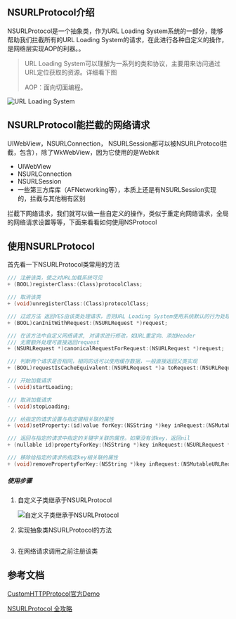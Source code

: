 ## NSURLProtocol介绍

NSURLProtocol是一个抽象类，作为URL Loading System系统的一部分，能够帮助我们拦截所有的URL Loading System的请求，在此进行各种自定义的操作，是网络层实现AOP的利器。。

> URL Loading System可以理解为一系列的类和协议，主要用来访问通过URL定位获取的资源。详细看下图
>
> AOP：面向切面编程。

![URL Loading System](https://cdn.jsdelivr.net/gh/ZpFate/ImageService@master/uPic/img_2021_04_13_10_31_50.webp "URL Loading System")

## NSURLProtocol能拦截的网络请求

UIWebView，NSURLConnection， NSURLSession都可以被NSURLProtocol拦截，包含），除了WkWebView，因为它使用的是Webkit

* UIWebView
* NSURLConnection
* NSURLSession
* 一些第三方库库（AFNetworking等），本质上还是有NSURLSession实现的，拦截与其他稍有区别

拦截下网络请求，我们就可以做一些自定义的操作，类似于重定向网络请求，全局的网络请求设置等等，下面来看看如何使用NSProtocol

## 使用NSURLProtocol

首先看一下NSURLProtocol类常用的方法

```objective-c
/// 注册该类，使之对URL加载系统可见
+ (BOOL)registerClass:(Class)protocolClass;

/// 取消该类
+ (void)unregisterClass:(Class)protocolClass;

/// 过滤方法 返回YES由该类处理请求，否则URL Loading System使用系统默认的行为处理
+ (BOOL)canInitWithRequest:(NSURLRequest *)request;

/// 在该方法中自定义网络请求, 对请求进行修改，如URL重定向、添加Header
/// 无需额外处理可直接返回request
+ (NSURLRequest *)canonicalRequestForRequest:(NSURLRequest *)request;

/// 判断两个请求是否相同，相同的话可以使用缓存数据，一般直接返回父类实现
+ (BOOL)requestIsCacheEquivalent:(NSURLRequest *)a toRequest:(NSURLRequest *)b;

/// 开始加载请求
- (void)startLoading;

/// 取消加载请求
- (void)stopLoading;

/// 给指定的请求设置与指定键相关联的属性
+ (void)setProperty:(id)value forKey:(NSString *)key inRequest:(NSMutableURLRequest *)request;

/// 返回与指定的请求中指定的关键字关联的属性。如果没有该key，返回nil
+ (nullable id)propertyForKey:(NSString *)key inRequest:(NSURLRequest *)request;

/// 移除给指定的请求的指定key相关联的属性
+ (void)removePropertyForKey:(NSString *)key inRequest:(NSMutableURLRequest *)request;


```

##### 使用步骤

1. 自定义子类继承于NSURLProtocol

   ![自定义子类继承于NSURLProtocol](https://cdn.jsdelivr.net/gh/ZpFate/ImageService@master/uPic/img_2021_04_14_15_13_46.png "自定义子类继承于NSURLProtocol")

2. 实现抽象类NSURLProtocol的方法

   ```objective-c
   
   ```

   

3. 在网络请求调用之前注册该类

## 参考文档

[CustomHTTPProtocol官方Demo](https://developer.apple.com/library/archive/samplecode/CustomHTTPProtocol/Introduction/Intro.html)

[NSURLProtocol 全攻略](https://blog.csdn.net/intheair100/article/details/80888742)